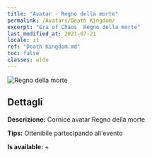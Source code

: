 ```yaml
---
title: "Avatar - Regno della morte"
permalink: /Avatars/Death Kingdom/
excerpt: "Era of Chaos  Regno della morte"
last_modified_at: 2021-07-21
locale: it
ref: "Death Kingdom.md"
toc: false
classes: wide
---
```

 ![Regno della morte](/images/a/avatarFrame_86.png)

## Dettagli

 **Descrizione:** Cornice avatar Regno della morte 

 **Tips:** Ottenibile partecipando all'evento 

 **Is available:**  + 

